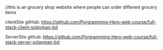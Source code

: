 //this is an grocery shop website where people can order different grocery items

clientSite gitHub: https://github.com/Porgramming-Hero-web-course/full-stack-client-solayman-bd

ServerSite github: https://github.com/Porgramming-Hero-web-course/full-stack-server-solayman-bd
